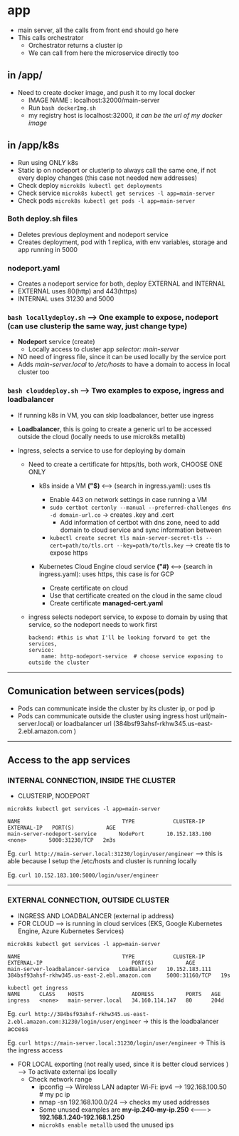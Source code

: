 # app 
- main server, all the calls from front end should go here
- This calls orchestrator
    - Orchestrator returns a cluster ip
    - We can call from here the microservice directly too


## in /app/
- Need to create docker image, and push it to my local docker
    - IMAGE NAME : localhost:32000/main-server
    - Run `bash dockerImg.sh`
    - my registry host is localhost:32000, *it can be the url of my docker image*


## in /app/k8s 
- Run using ONLY k8s 
- Static ip on nodeport or clusterip to always call the same one, if not every deploy changes (this case not needed new addresses)
- Check deploy   `microk8s kubectl get deployments`
- Check service `microk8s kubectl get services -l app=main-server`
- Check pods `microk8s kubectl get pods -l app=main-server`

### Both deploy.sh files
- Deletes previous deployment and nodeport service
- Creates deployment, pod with 1 replica, with env variables, storage and app running in 5000

### nodeport.yaml 
- Creates a nodeport service for both, deploy EXTERNAL and INTERNAL
- EXTERNAL uses 80(http) and 443(https)
- INTERNAL uses 31230 and 5000

### `bash locallydeploy.sh` --> One example to expose, nodeport (can use clusterip the same way, just change type)
- **Nodeport** service (create)
    - Locally access to cluster app *selector: main-server*
- NO need of ingress file, since it can be used locally by the service port
- Adds *main-server.local* to */etc/hosts* to have a domain to access in local cluster too

### `bash clouddeploy.sh` -->  Two examples to expose, ingress and loadbalancer
- If running k8s in VM, you can skip loadbalancer, better use ingress

- **Loadbalancer**, this is going to create a generic url to be accessed outside the cloud (locally needs to use microk8s metallb)
- Ingress, selects a service to use for deploying by domain
    - Need to create a certificate for https/tls, both work, CHOOSE ONE ONLY 
        - k8s inside a  VM **("$)** <--> (search in ingress.yaml): uses tls 
            - Enable 443 on network settings in case running a VM
            - `sudo certbot certonly --manual --preferred-challenges dns -d domain-url.co`  -> creates .key and .cert
                - Add information of certbot with dns zone, need to add domain to cloud service and sync information between
            - `kubectl create secret tls main-server-secret-tls --cert=path/to/tls.crt --key=path/to/tls.key` --> create tls to expose https

        - Kubernetes Cloud Engine cloud service **("#)** <--> (search in ingress.yaml): uses https, this case is for GCP 
            - Create certificate on cloud 
            - Use that certificate created on the cloud in the same cloud 
            - Create certificate **managed-cert.yaml**

    - ingress selects nodeport service, to expose to domain by using that service, so the nodeport needs to work first 
        ```
        backend: #this is what I'll be looking forward to get the services, 
        service: 
            name: http-nodeport-service  # choose service exposing to outside the cluster
        ```


------------------------------------

## Comunication between services(pods)
- Pods can communicate inside the cluster by its cluster ip, or pod ip
- Pods can communicate outside the cluster using ingress host url(main-server.local) or loadbalancer url (384bsf93ahsf-rkhw345.us-east-2.ebl.amazon.com )

------
## Access to the app services

### INTERNAL CONNECTION, INSIDE THE CLUSTER 
- CLUSTERIP, NODEPORT

```
microk8s kubectl get services -l app=main-server

NAME                                TYPE            CLUSTER-IP       EXTERNAL-IP   PORT(S)          AGE
main-server-nodeport-service       NodePort       10.152.183.100       <none>       5000:31230/TCP   2m3s
```

Eg.  `curl http://main-server.local:31230/login/user/engineer`  --> this is able because I setup the /etc/hosts and cluster is running locally

Eg.  `curl 10.152.183.100:5000/login/user/engineer`  

-------------------------------------

### EXTERNAL CONNECTION, OUTSIDE CLUSTER
- INGRESS AND LOADBALANCER (external ip address)
- FOR CLOUD --> is running in cloud services (EKS, Google Kubernetes Engine, Azure Kubernetes Services)
 
```
microk8s kubectl get services -l app=main-server

NAME                                TYPE            CLUSTER-IP                   EXTERNAL-IP                            PORT(S)          AGE
main-server-loadbalancer-service   LoadBalancer   10.152.183.111      384bsf93ahsf-rkhw345.us-east-2.ebl.amazon.com     5000:31160/TCP   19s

kubectl get ingress 
NAME      CLASS    HOSTS               ADDRESS          PORTS   AGE
ingress   <none>   main-server.local   34.160.114.147   80      204d

```

Eg.  `curl http://384bsf93ahsf-rkhw345.us-east-2.ebl.amazon.com:31230/login/user/engineer` -> this is the loadbalancer access 

Eg.  `curl https://main-server.local:31230/login/user/engineer`  -> This is the ingress access 



- FOR LOCAL exporting (not really used, since it is better cloud services )  --> To activate external ips locally
    - Check network range 
        - ipconfig --> Wireless LAN adapter Wi-Fi: ipv4 --> 192.168.100.50 # my pc ip 
        - nmap -sn 192.168.100.0/24 --> checks my used addresses
        - Some unused examples are **my-ip.240-my-ip.250** <---> **192.168.1.240-192.168.1.250**
        - `microk8s enable metallb`  used the unused ips 
